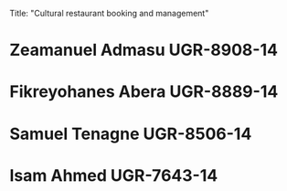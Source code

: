 Title: "Cultural restaurant booking and management"
# Zeamanuel Admasu  UGR-8908-14
# Fikreyohanes Abera  UGR-8889-14
# Samuel Tenagne UGR-8506-14 
# Isam Ahmed UGR-7643-14
